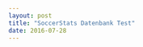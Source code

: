 ```yaml
---
layout: post
title: "SoccerStats Datenbank Test"
date: 2016-07-28
---
```


<script>
	$.ajax({
	  headers: ['X-Mashape-Key: 5CGnz2QM4GmshiIEb9jmizhrwEzAp1Kzby3jsney4KRPUEAFiJ', 'Accept: application/json'],
	  url: 'https://sportsop-soccer-sports-open-data-v1.p.mashape.com/v1/leagues',
	  dataType: 'json',
	  type: 'GET',
	}).done(function(response) {
	  console.log(response);
	}); 
</script>
